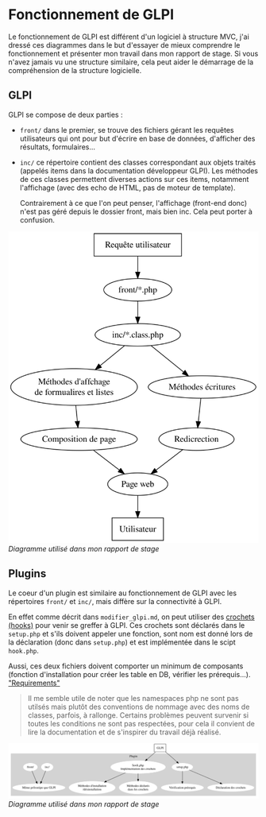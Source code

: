 # Fonctionnement de GLPI

Le fonctionnement de GLPI est différent d'un logiciel à structure MVC, j'ai 
dressé ces diagrammes dans le but d'essayer de mieux comprendre le 
fonctionnement et présenter mon travail dans mon rapport de stage. Si vous 
n'avez jamais vu une structure similaire, cela peut aider le démarrage de la 
compréhension de la structure logicielle.

## GLPI

GLPI se compose de deux parties : 

* `front/` dans le premier, se trouve des fichiers gérant les requêtes
  utilisateurs qui ont pour but d'écrire en base de données, d'afficher des
  résultats, formulaires...

* `inc/` ce répertoire contient des classes correspondant aux objets traités 
  (appelés items dans la documentation développeur GLPI). Les méthodes de 
  ces classes permettent diverses actions sur ces items, notamment l'affichage
  (avec des echo de HTML, pas de moteur de template).
  
  Contrairement à ce que l'on peut penser, l'affichage (front-end donc) 
  n'est pas géré depuis le dossier front, mais bien inc. Cela peut porter à 
  confusion.

![Diagramme GLPI](pics/glpi.svg)
*Diagramme utilisé dans mon rapport de stage*

## Plugins

Le coeur d'un plugin est similaire au fonctionnement de GLPI avec les 
répertoires `front/` et `inc/`, mais diffère sur la connectivité à GLPI.

En effet comme décrit dans `modifier_glpi.md`, on peut utiliser des [crochets 
(hooks)](https://glpi-developer-documentation.readthedocs.io/en/master/plugins/hooks.html)
pour venir se greffer à GLPI. Ces crochets sont déclarés dans le `setup.php` 
et s'ils doivent appeler une fonction, sont nom est donné lors de la 
déclaration (donc dans `setup.php`) et est implémentée dans le scipt `hook.php`.

Aussi, ces deux fichiers doivent comporter un minimum de composants (fonction 
d'installation pour créer les table en DB, vérifier les prérequis...). 
["Requirements"](https://glpi-developer-documentation.readthedocs.io/en/master/plugins/requirements.html)

> Il me semble utile de noter que les namespaces php ne sont pas utilsés mais
> plutôt des conventions de nommage avec des noms de classes, parfois, à
> rallonge. Certains problèmes peuvent survenir si toutes les conditions ne 
> sont pas respectées, pour cela il convient de lire la documentation et de
> s'inspirer du travail déjà réalisé.

![Diagramme plugin GLPI](pics/plugin.svg)
*Diagramme utilisé dans mon rapport de stage*
